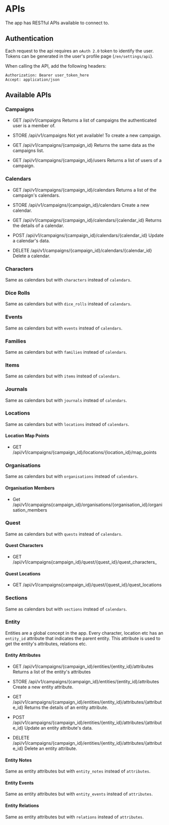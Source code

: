 # APIs

The app has RESTful APIs available to connect to.

## Authentication

Each request to the api requires an `oAuth 2.0` token to identify the user. Tokens can be generated in the user's profile page (`/en/settings/api`).

When calling the API, add the following headers:

    Authorization: Bearer user_token_here
    Accept: application/json
    
## Available APIs

### Campaigns
* GET /api/v1/campaigns
Returns a list of campaigns the authenticated user is a member of.

* STORE /api/v1/campaigns
Not yet available! To create a new campaign.

* GET /api/v1/campaigns/{campaign_id}
Returns the same data as the campaigns list.

* GET /api/v1/campaigns/{campaign_id}/users
Returns a list of users of a campaign.

### Calendars

* GET /api/v1/campaigns/{campaign_id}/calendars
Returns a list of the campaign's calendars.

* STORE /api/v1/campaigns/{campaign_id}/calendars
Create a new calendar.

* GET /api/v1/campaigns/{campaign_id}/calendars/{calendar_id}
Returns the details of a calendar.

* POST /api/v1/campaigns/{campaign_id}/calendars/{calendar_id}
Update a calendar's data.

* DELETE /api/v1/campaigns/{campaign_id}/calendars/{calendar_id}
Delete a calendar.

### Characters
Same as calendars but with `characters` instead of `calendars`.

### Dice Rolls
Same as calendars but with `dice_rolls` instead of `calendars`.

### Events
Same as calendars but with `events` instead of `calendars`.

### Families
Same as calendars but with `families` instead of `calendars`.

### Items
Same as calendars but with `items` instead of `calendars`.

### Journals
Same as calendars but with `journals` instead of `calendars`.

### Locations
Same as calendars but with `locations` instead of `calendars`.

#### Location Map Points
* GET /api/v1/campaigns/{campaign_id}/locations/{location_id}/map_points

### Organisations 
Same as calendars but with `organisations` instead of `calendars`.

#### Organisation Members 
* Get /api/v1/campaigns{campaign_id}/organisations/{organisation_id}/organisation_members

### Quest 
Same as calendars but with `quests` instead of `calendars`.

#### Quest Characters
* GET /api/v1/campaigns{campaign_id}/quest/{quest_id}/quest_characters_

#### Quest Locations
* GET /api/v1/campaigns{campaign_id}/quest/{quest_id}/quest_locations

### Sections
Same as calendars but with `sections` instead of `calendars`.

### Entity
Entities are a global concept in the app. Every character, location etc has an `entity_id` attribute that indicates the parent entity. This attribute is used to get the entity's attributes, relations etc.

#### Entity Attributes
* GET /api/v1/campaigns/{campaign_id}/entities/{entity_id}/attributes
Returns a list of the entity's attributes

* STORE /api/v1/campaigns/{campaign_id}/entities/{entity_id}/attributes
Create a new entity attribute.

* GET /api/v1/campaigns/{campaign_id}/entities/{entity_id}/attributes/{attribute_id}
Returns the details of an entity attribute.

* POST /api/v1/campaigns/{campaign_id}/entities/{entity_id}/attributes/{attribute_id}
Update an entity attribute's data.

* DELETE /api/v1/campaigns/{campaign_id}/entities/{entity_id}/attributes/{attribute_id}
Delete an entity attribute.

#### Entity Notes
Same as entity attributes but with `entity_notes` instead of `attributes`.

#### Entity Events
Same as entity attributes but with `entity_events` instead of `attributes`.

#### Entity Relations
Same as entity attributes but with `relations` instead of `attributes`.